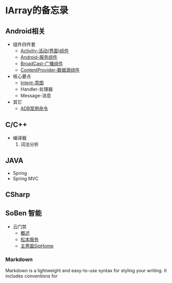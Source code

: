 # IArray的备忘录

## Android相关
* 组件四件套 
	* [Activity-活动(界面)组件](https://iarray.github.io/blog/android/Activity) 
	* [Android-服务组件](https://iarray.github.io/blog/android/Service) 
	* [BroadCast-广播组件](https://iarray.github.io/blog/android/BroadCast)
	* [ContentProvider-数据源组件](https://iarray.github.io/blog/android/ContentProvider)
* 核心要点
	* [Intent-意图](https://iarray.github.io/blog/android/intent)
	* Handler-处理器
	* Message-消息
* 其它
	* [ADB常用命令](https://iarray.github.io/blog/android/ADB) 
## C/C++
* 编译器
	1. 词法分析 

## JAVA
* Spring
* Spring MVC

## CSharp


## SoBen 智能
* 云门禁
	* [概述](https://iarray.github.io/blog/soben/概述) 
	* [松本服务](https://iarray.github.io/blog/soben/松本服务)
	* [主界面SipHome](https://iarray.github.io/blog/soben/主界面SipHome)

### Markdown

Markdown is a lightweight and easy-to-use syntax for styling your writing. It includes conventions for

